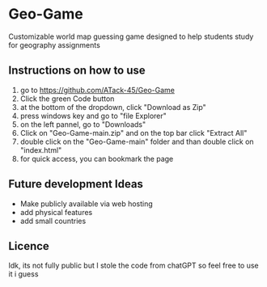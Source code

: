 # Geo-Game
Customizable world map guessing game designed to help students study for geography assignments

## Instructions on how to use
1. go to https://github.com/ATack-45/Geo-Game
2. Click the green Code button
3. at the bottom of the dropdown, click "Download as Zip"
4. press windows key and go to "file Explorer"
5. on the left pannel, go to "Downloads"
6. Click on "Geo-Game-main.zip" and on the top bar click "Extract All"
7. double click on the "Geo-Game-main" folder and than double click on "index.html"
8. for quick access, you can bookmark the page


## Future development Ideas
- Make publicly available via web hosting
- add physical features
- add small countries

## Licence
Idk, its not fully public but I stole the code from chatGPT so feel free to use it i guess